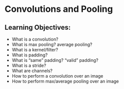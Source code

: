 # Convolutions and Pooling

## Learning Objectives:

- What is a convolution?
- What is max pooling? average pooling?
- What is a kernel/filter?
- What is padding?
- What is “same” padding? “valid” padding?
- What is a stride?
- What are channels?
- How to perform a convolution over an image
- How to perform max/average pooling over an image
